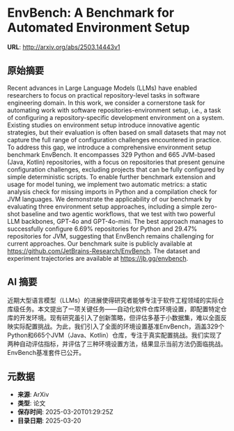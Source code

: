 # EnvBench: A Benchmark for Automated Environment Setup

**URL**: http://arxiv.org/abs/2503.14443v1

## 原始摘要

Recent advances in Large Language Models (LLMs) have enabled researchers to
focus on practical repository-level tasks in software engineering domain. In
this work, we consider a cornerstone task for automating work with software
repositories-environment setup, i.e., a task of configuring a
repository-specific development environment on a system. Existing studies on
environment setup introduce innovative agentic strategies, but their evaluation
is often based on small datasets that may not capture the full range of
configuration challenges encountered in practice. To address this gap, we
introduce a comprehensive environment setup benchmark EnvBench. It encompasses
329 Python and 665 JVM-based (Java, Kotlin) repositories, with a focus on
repositories that present genuine configuration challenges, excluding projects
that can be fully configured by simple deterministic scripts. To enable further
benchmark extension and usage for model tuning, we implement two automatic
metrics: a static analysis check for missing imports in Python and a
compilation check for JVM languages. We demonstrate the applicability of our
benchmark by evaluating three environment setup approaches, including a simple
zero-shot baseline and two agentic workflows, that we test with two powerful
LLM backbones, GPT-4o and GPT-4o-mini. The best approach manages to
successfully configure 6.69% repositories for Python and 29.47% repositories
for JVM, suggesting that EnvBench remains challenging for current approaches.
Our benchmark suite is publicly available at
https://github.com/JetBrains-Research/EnvBench. The dataset and experiment
trajectories are available at https://jb.gg/envbench.


## AI 摘要

近期大型语言模型（LLMs）的进展使得研究者能够专注于软件工程领域的实际仓库级任务。本文提出了一项关键任务——自动化软件仓库环境设置，即配置特定仓库的开发环境。现有研究虽引入了创新策略，但评估多基于小数据集，难以全面反映实际配置挑战。为此，我们引入了全面的环境设置基准EnvBench，涵盖329个Python和665个JVM（Java、Kotlin）仓库，专注于真实配置挑战。我们实现了两种自动评估指标，并评估了三种环境设置方法，结果显示当前方法仍面临挑战。EnvBench基准套件已公开。

## 元数据

- **来源**: ArXiv
- **类型**: 论文
- **保存时间**: 2025-03-20T01:29:25Z
- **目录日期**: 2025-03-20
